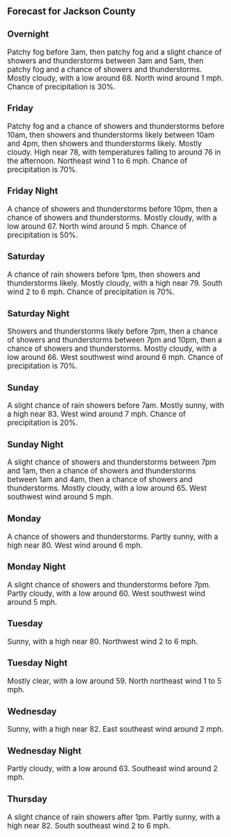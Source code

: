 <div>
   <h2>Forecast for Jackson County</h2>
   <p>
      <div style="font-size:120%">
         <h3>Overnight</h3>Patchy fog before 3am, then patchy fog and a slight chance of showers and thunderstorms between 3am and 5am, then patchy fog
         and a chance of showers and thunderstorms. Mostly cloudy, with a low around 68. North wind around 1 mph. Chance of precipitation
         is 30%.<br></div>
   </p>
   <p>
      <div style="font-size:120%">
         <h3>Friday</h3>Patchy fog and a chance of showers and thunderstorms before 10am, then showers and thunderstorms likely between 10am and 4pm,
         then showers and thunderstorms likely. Mostly cloudy. High near 78, with temperatures falling to around 76 in the afternoon.
         Northeast wind 1 to 6 mph. Chance of precipitation is 70%.<br></div>
   </p>
   <p>
      <div style="font-size:120%">
         <h3>Friday Night</h3>A chance of showers and thunderstorms before 10pm, then a chance of showers and thunderstorms. Mostly cloudy, with a low around
         67. North wind around 5 mph. Chance of precipitation is 50%.<br></div>
   </p>
   <p>
      <div style="font-size:120%">
         <h3>Saturday</h3>A chance of rain showers before 1pm, then showers and thunderstorms likely. Mostly cloudy, with a high near 79. South wind
         2 to 6 mph. Chance of precipitation is 70%.<br></div>
   </p>
   <p>
      <div style="font-size:120%">
         <h3>Saturday Night</h3>Showers and thunderstorms likely before 7pm, then a chance of showers and thunderstorms between 7pm and 10pm, then a chance
         of showers and thunderstorms. Mostly cloudy, with a low around 66. West southwest wind around 6 mph. Chance of precipitation
         is 70%.<br></div>
   </p>
   <p>
      <div style="font-size:120%">
         <h3>Sunday</h3>A slight chance of rain showers before 7am. Mostly sunny, with a high near 83. West wind around 7 mph. Chance of precipitation
         is 20%.<br></div>
   </p>
   <p>
      <div style="font-size:120%">
         <h3>Sunday Night</h3>A slight chance of showers and thunderstorms between 7pm and 1am, then a chance of showers and thunderstorms between 1am and
         4am, then a chance of showers and thunderstorms. Mostly cloudy, with a low around 65. West southwest wind around 5 mph.<br></div>
   </p>
   <p>
      <div style="font-size:120%">
         <h3>Monday</h3>A chance of showers and thunderstorms. Partly sunny, with a high near 80. West wind around 6 mph.<br></div>
   </p>
   <p>
      <div style="font-size:120%">
         <h3>Monday Night</h3>A slight chance of showers and thunderstorms before 7pm. Partly cloudy, with a low around 60. West southwest wind around 5
         mph.<br></div>
   </p>
   <p>
      <div style="font-size:120%">
         <h3>Tuesday</h3>Sunny, with a high near 80. Northwest wind 2 to 6 mph.<br></div>
   </p>
   <p>
      <div style="font-size:120%">
         <h3>Tuesday Night</h3>Mostly clear, with a low around 59. North northeast wind 1 to 5 mph.<br></div>
   </p>
   <p>
      <div style="font-size:120%">
         <h3>Wednesday</h3>Sunny, with a high near 82. East southeast wind around 2 mph.<br></div>
   </p>
   <p>
      <div style="font-size:120%">
         <h3>Wednesday Night</h3>Partly cloudy, with a low around 63. Southeast wind around 2 mph.<br></div>
   </p>
   <p>
      <div style="font-size:120%">
         <h3>Thursday</h3>A slight chance of rain showers after 1pm. Partly sunny, with a high near 82. South southeast wind 2 to 6 mph.<br></div>
   </p>
</div>